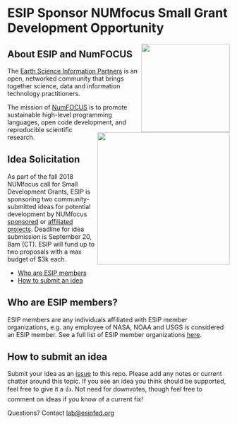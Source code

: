 # ESIP Sponsor NUMfocus Small Grant Development Opportunity

<img src="http://www.esipfed.org/sites/default/files/esip-logo.png" align="right" width="200" />
<img src="https://numfocus.org/wp-content/uploads/2017/07/NumFocus_LRG.png" align="right" width="300" />

## About ESIP and NumFOCUS

The <a href="http://esipfed.org/" target="_blank">Earth Science Information Partners</a> is an open, networked community that brings together science, data and information technology practitioners. 

The mission of <a href="https://numfocus.org/community/mission"> NumFOCUS</a> is to promote sustainable high-level programming languages, open code development, and reproducible scientific research. 

## Idea Solicitation
As part of the fall 2018 NUMfocus call for Small Development Grants, ESIP is sponsoring two community-submitted ideas for potential development by NUMfocus [sponsored](https://numfocus.org/sponsored-projects/) or [affiliated projects](https://numfocus.org/sponsored-projects/affiliated-projects). Deadline for idea submission is September 20, 8am (CT). ESIP will fund up to two proposals with a max budget of $3k each.

- [Who are ESIP members](#who-are-esip-members)
- [How to submit an idea](#how-to-submit-an-idea) 

## Who are ESIP members?
ESIP members are any individuals affiliated with ESIP member organizations, e.g. any employee of NASA, NOAA and USGS is considered an ESIP member. See a full list of ESIP member organizations [here](http://esipfed.org/partners).

## How to submit an idea
Submit your idea as an [issue](https://github.com/ESIPFed/NUMfocusFallDev/issues) to this repo. Please add any notes or current chatter around this topic. If you see an idea you think should be supported, feel free to give it a :+1:. Not need for downvotes, though feel free to comment on ideas if you know of a current fix!

Questions? Contact lab@esipfed.org
